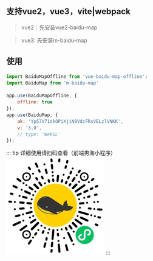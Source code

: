 ## 支持vue2，vue3，vite|webpack

> vue2：先安装vue2-baidu-map

> vue3: 先安装m-baidu-map

## 使用
```js
import BaiduMapOffline from 'vue-baidu-map-offline';
import BaiduMap from 'm-baidu-map'

app.use(BaiduMapOffline, {
    offline: true
});
app.use(BaiduMap, {
    ak: 'Yp57V71dkOPiXjiN8VdcFRsVELzlVNKK',
    v: '3.0',
    // type: 'WebGL'
});

```

::: tip 详细使用请扫码查看（前端男海小程序）
![前端男海小程序](../image/fe-sea-mini.jpg)
:::